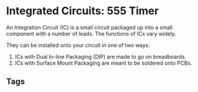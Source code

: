 # Integrated Circuits: 555 Timer

An Integration Circuit (IC) is a small circuit packaged up into a small component with a number of leads. The functions of ICs vary widely.  

They can be installed onto your circuit in one of two ways:  
1. ICs with Dual In-line Packaging (DIP) are made to go on breadboards.   
2. ICs with Surface Mount Packaging are meant to be soldered onto PCBs.  



## Tags
